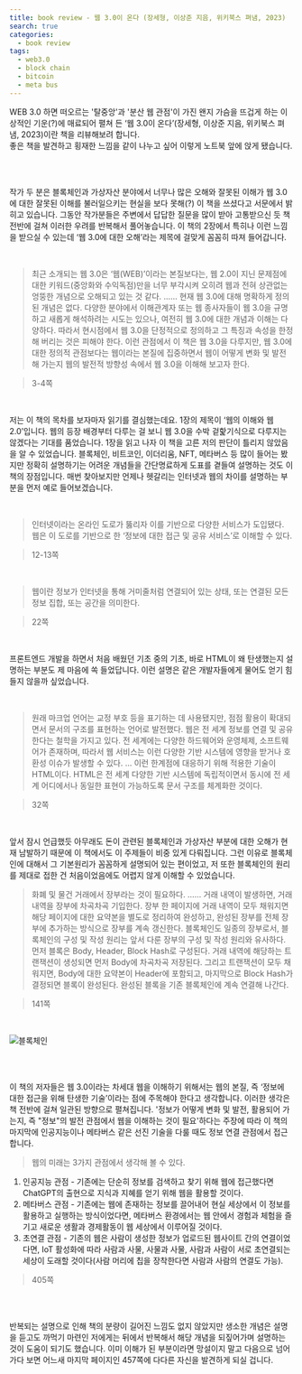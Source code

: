 ```yaml
---
title: book review - 웹 3.0이 온다 (장세형, 이상준 지음, 위키북스 펴냄, 2023)
search: true
categories:
  - book review
tags:
  - web3.0
  - block chain
  - bitcoin
  - meta bus
---
```

 WEB 3.0 하면 떠오르는 '탈중앙'과 '분산 웹 관점'이 가진 왠지 가슴을 뜨겁게 하는 이상적인 기운(?)에 매료되어 펼쳐 든  ‘웹 3.0이 온다’(장세형, 이상준 지음, 위키북스 펴냄, 2023)이란 책을 리뷰해보려 합니다.   
 좋은 책을 발견하고 횡재한 느낌을 같이 나누고 싶어 이렇게 노트북 앞에 앉게 됐습니다.

<br />
<br />

작가 두 분은 블록체인과 가상자산 분야에서 너무나 많은 오해와 잘못된 이해가 웹 3.0에 대한 잘못된 이해를 불러일으키는 현실을 보다 못해(?) 이 책을 쓰셨다고 서문에서 밝히고 있습니다. 그동안 작가분들은 주변에서 답답한 질문을 많이 받아 고통받으신 듯 책 전반에 걸쳐 이러한 우려를 반복해서 풀어놓습니다. 이 책의 2장에서 특히나 이런 느낌을 받으실 수 있는데 ‘웹 3.0에 대한 오해’라는 제목에 걸맞게 꼼꼼히 따져 들어갑니다.
  
<br />

> 최근 소개되는 웹 3.0은 ‘웹(WEB)’이라는 본질보다는, 웹 2.0이 지닌 문제점에 대한 키워드(중앙화와 수익독점)만을 너무 부각시켜 오히려 웹과 전혀 상관없는 엉뚱한 개념으로 오해되고 있는 것 같다. …… 현재 웹 3.0에 대해 명확하게 정의된 개념은 없다. 다양한 분야에서 이해관계자 또는 웹 종사자들이 웹 3.0을 규명하고 새롭게 해석하려는 시도는 있으나, 여전히 웹 3.0에 대한 개념과 이해는 다양하다. 따라서 현시점에서 웹 3.0을 단정적으로 정의하고 그 특징과 속성을 한정해 버리는 것은 피해야 한다. 이런 관점에서 이 책은 웹 3.0을 다루지만, 웹 3.0에 대한 정의적 관점보다는 웹이라는 본질에 집중하면서 웹이 어떻게 변화 및 발전해 가는지 웹의 발전적 방향성 속에서 웹 3.0을 이해해 보고자 한다.  
   
> 3-4쪽

<br />

저는 이 책의 목차를 보자마자 읽기를 결심했는데요. 1장의 제목이 ‘웹의 이해와 웹 2.0’입니다. 웹의 등장 배경부터 다루는 걸 보니 웹 3.0을 수박 겉핥기식으로 다루지는 않겠다는 기대를 품었습니다. 1장을 읽고 나자 이 책을 고른 저의 판단이 틀리지 않았음을 알 수 있었습니다.
블록체인, 비트코인, 이더리움, NFT, 메타버스 등 많이 들어는 봤지만 정확히 설명하기는 어려운 개념들을 간단명료하게 도표를 곁들여 설명하는 것도 이 책의 장점입니다. 매번 찾아보지만 언제나 헷갈리는 인터넷과 웹의 차이를 설명하는 부분을 먼저 예로 들어보겠습니다.

<br />

> 인터넷이라는 온라인 도로가 뚫리자 이를 기반으로 다양한 서비스가 도입됐다. 웹은 이 도로를 기반으로 한 ‘정보에 대한 접근 및 공유 서비스’로 이해할 수 있다.   
  
> 12-13쪽

<br />


> 웹이란 정보가 인터넷을 통해 거미줄처럼 연결되어 있는 상태, 또는 연결된 모든 정보 집합, 또는 공간을 의미한다.  
  
> 22쪽

<br />

프론트엔드 개발을 하면서 처음 배웠던 기초 중의 기초, 바로 HTML이 왜 탄생했는지 설명하는 부분도 제 마음에 쏙 들었답니다. 이런 설명은 같은 개발자들에게 물어도 얻기 힘들지 않을까 싶었습니다.

<br />

> 원래 마크업 언어는 교정 부호 등을 표기하는 데 사용됐지만, 점점 활용이 확대되면서 문서의 구조를 표현하는 언어로 발전했다. 웹은 전 세계 정보를 연결 및 공유한다는 철학을 가지고 있다. 전 세계에는 다양한 하드웨어와 운영체제, 소프트웨어가 존재하며, 따라서 웹 서비스는 이런 다양한 기반 시스템에 영향을 받거나 호환성 이슈가 발생할 수 있다. … 이런 한계점에 대응하기 위해 적용한 기술이 HTML이다. HTML은 전 세계 다양한 기반 시스템에 독립적이면서 동시에 전 세계 어디에서나 동일한 표현이 가능하도록 문서 구조를 체계화한 것이다.  
  
> 32쪽

<br />

앞서 잠시 언급했듯 아무래도 돈이 관련된 블록체인과 가상자산 부분에 대한 오해가 현재 남발하기 때문에 이 책에서도 이 주제들이 비중 있게 다뤄집니다. 그런 이유로 블록체인에 대해서 그 기본원리가 꼼꼼하게 설명되어 있는 편이었고, 저 또한 블록체인의 원리를 제대로 접한 건 처음이었음에도 어렵지 않게 이해할 수 있었습니다.
<br />

> 화폐 및 물건 거래에서 장부라는 것이 필요하다. …… 거래 내역이 발생하면, 거래 내역을 장부에 차곡차곡 기입한다. 장부 한 페이지에 거래 내역이 모두 채워지면 해당 페이지에 대한 요약본을 별도로 정리하여 완성하고, 완성된 장부를 전체 장부에 추가하는 방식으로 장부를 계속 갱신한다.
블록체인도 일종의 장부로서, 블록체인의 구성 및 작성 원리는 앞서 다룬 장부의 구성 및 작성 원리와 유사하다. 먼저 블록은 Body, Header, Block Hash로 구성된다. 거래 내역에 해당하는 트랜잭션이 생성되면 먼저 Body에 차곡차곡 저장된다. 그리고 트랜잭션이 모두 채워지면, Body에 대한 요약본이 Header에 포함되고, 마지막으로 Block Hash가 결정되면 블록이 완성된다. 완성된 블록을 기존 블록체인에 계속 연결해 나간다.  
  
> 141쪽

<br />


![블록체인]({{site.url}}{{site.baseurl}}/assets/images/blockchain-workflow.jpeg)

<br />
<br />

이 책의 저자들은 웹 3.0이라는 차세대 웹을 이해하기 위해서는 웹의 본질, 즉 ‘정보에 대한 접근을 위해 탄생한 기술’이라는 점에 주목해야 한다고 생각합니다. 이러한 생각은 책 전반에 걸쳐 일관된 방향으로 펼쳐집니다. '정보가 어떻게 변화 및 발전, 활용되어 가는지, 즉 "정보"의 발전 관점에서 웹을 이해하는 것이 필요'하다는 주장에 따라 이 책의 마지막에 인공지능이나 메타버스 같은 선진 기술을 다룰 때도 정보 연결 관점에서 접근합니다.
<br />

> 웹의 미래는 3가지 관점에서 생각해 볼 수 있다.
1. 인공지능 관점 - 기존에는 단순히 정보를 검색하고 찾기 위해 웹에 접근했다면 ChatGPT의 출현으로 지식과 지혜를 얻기 위해 웹을 활용할 것이다.
2. 메타버스 관점 - 기존에는 웹에 존재하는 정보를 끌어내어 현실 세상에서 이 정보를 활용하고 실행하는 방식이었다면, 메타버스 환경에서는 웹 안에서 경험과 체험을 즐기고 새로운 생활과 경제활동이 웹 세상에서 이루어질 것이다.
3. 초연결 관점 - 기존의 웹은 사람이 생성한 정보가 업로드된 웹사이트 간의 연결이었다면, IoT 활성화에 따라 사람과 사물, 사물과 사물, 사람과 사람이 서로 초연결되는 세상이 도래할 것이다(사람 머리에 칩을 장착한다면 사람과 사람의 연결도 가능).   
  
> 405쪽

<br />
<br />

반복되는 설명으로 인해 책의 분량이 길어진 느낌도 없지 않았지만 생소한 개념은 설명을 듣고도 까먹기 마련인 저에게는 뒤에서 반복해서 해당 개념을 되짚어가며 설명하는 것이 도움이 되기도 했습니다. 이미 이해가 된 부분이라면 망설이지 말고 다음으로 넘어가다 보면 어느새 마지막 페이지인 457쪽에 다다른 자신을 발견하게 되실 겁니다.
